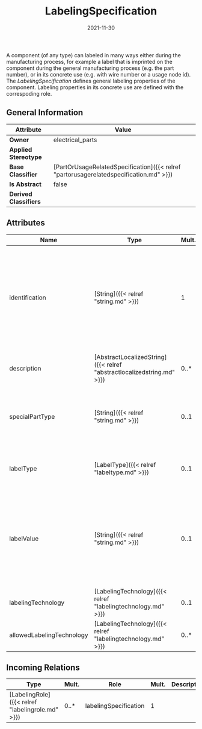 ﻿---
title: LabelingSpecification
toc: false
type: specs
date: "2021-11-30"
draft: false
specification: VEC
version: 2.0.0-rc1
documentType: "Recommendation"
elementType: Class
classes:
  - LabelingSpecification
menu_name: vec-2.0.0-rc1
---
A component (of any type) can labeled in many ways either during the manufacturing process, for example a label that is imprinted on the component during the general manufacturing process&#160;(e.g. the part number), or in its concrete use (e.g. with wire number or a usage node id). The <i>LabelingSpecification</i> defines general labeling properties of the component. Labeling properties in its concrete use are defined with the correspoding role.

## General Information

| Attribute               | Value |
|-------------------------|-------|
| **Owner**               | electrical_parts |
| **Applied Stereotype**  |   |
| **Base Classifier**     | [PartOrUsageRelatedSpecification]({{< relref "partorusagerelatedspecification.md" >}})<br/>  |
| **Is Abstract**         | false |
| **Derived Classifiers** |   |

## Attributes
|  Name  |  Type  |  Mult.  |  Description  |  Owning Classifier  |
|--------|--------|---------|---------------|--------------|
|identification | [String]({{< relref "string.md" >}}) | 1 | <p> Specifies a unique identification of the specification. The identification is guaranteed to be unique within the document containing the specification. For all VEC-documents a Specification-instance can be trusted to be identical if the DocumentVersion-instance is the same (see DocumentVersion) and the identification of the Specification is the same.      </p> | [Specification]({{< relref "specification.md" >}}) |
|description | [AbstractLocalizedString]({{< relref "abstractlocalizedstring.md" >}}) | 0..* | <p> Specifies additional, human readable information about the specification.      </p> | [Specification]({{< relref "specification.md" >}}) |
|specialPartType | [String]({{< relref "string.md" >}}) | 0..1 | <p>The specialPartType allows the specification of subclassifications for a PartOrUsageRelatedSpecification (e.g. different types of connector housings).  </p> | [PartOrUsageRelatedSpecification]({{< relref "partorusagerelatedspecification.md" >}}) |
|labelType | [LabelType]({{< relref "labeltype.md" >}}) | 0..1 | <p> Specifies the type of a label printed, stamped or integrated on or in component (e.g. alpha numerical, bar code).      </p> | [LabelingSpecification]({{< relref "labelingspecification.md" >}}) |
|labelValue | [String]({{< relref "string.md" >}}) | 0..1 | <p> Specifies the value of a label printed on the component. This value applies to all components that satisfy this specification, so all instances share the same label value (e.g. a part number).      </p>      <p> If instances of a component require individual labeling it has to be defined on the LabelingRole.      </p> | [LabelingSpecification]({{< relref "labelingspecification.md" >}}) |
|labelingTechnology | [LabelingTechnology]({{< relref "labelingtechnology.md" >}}) | 0..1 | Specifies the used labeling technology if the label is already defined in this specification. | [LabelingSpecification]({{< relref "labelingspecification.md" >}}) |
|allowedLabelingTechnology | [LabelingTechnology]({{< relref "labelingtechnology.md" >}}) | 0..* | Specifies the allowed labeling technologies if the component is not yet labeled, but support labeling in its usage. | [LabelingSpecification]({{< relref "labelingspecification.md" >}}) |

##  Incoming Relations
|    Type  |   Mult.  |   Role    |   Mult.   |   Description  |
|----------|----------|-----------|-----------|----------------|
| [LabelingRole]({{< relref "labelingrole.md" >}}) | 0..* | labelingSpecification | 1 |  |
